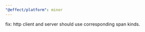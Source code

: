 ```yaml
---
"@effect/platform": minor
---
```


fix: http client and server should use corresponding span kinds.
